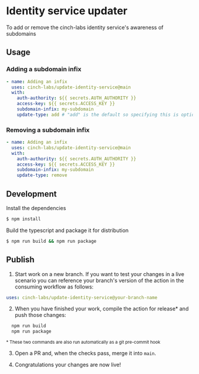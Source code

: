 # Identity service updater

To add or remove the cinch-labs identity service's awareness of subdomains

## Usage

### Adding a subdomain infix

```yaml
- name: Adding an infix
  uses: cinch-labs/update-identity-service@main
  with:
    auth-authority: ${{ secrets.AUTH_AUTHORITY }}
    access-key: ${{ secrets.ACCESS_KEY }}
    subdomain-infix: my-subdomain
    update-type: add # "add" is the default so specifying this is optional
```

### Removing a subdomain infix

```yaml
- name: Adding an infix
  uses: cinch-labs/update-identity-service@main
  with:
    auth-authority: ${{ secrets.AUTH_AUTHORITY }}
    access-key: ${{ secrets.ACCESS_KEY }}
    subdomain-infix: my-subdomain
    update-type: remove
```

## Development

Install the dependencies

```bash
$ npm install
```

Build the typescript and package it for distribution

```bash
$ npm run build && npm run package
```

## Publish

1. Start work on a new branch. If you want to test your changes in a live scenario you can reference your branch's version of the action in the consuming workflow as follows:

```yaml
uses: cinch-labs/update-identity-service@your-branch-name
```

2. When you have finished your work, compile the action for release\* and push those changes:

```bash
  npm run build
  npm run package
```

<sub>\* These two commands are also run automatically as a git pre-commit hook</sub>

3. Open a PR and, when the checks pass, merge it into `main`.

4. Congratulations your changes are now live!
